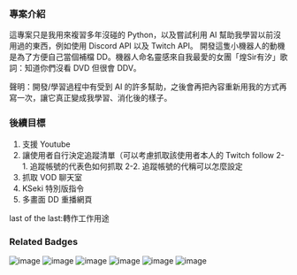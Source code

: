 ### 專案介紹
這專案只是我用來複習多年沒碰的 Python，以及嘗試利用 AI 幫助我學習以前沒用過的東西，例如使用 Discord API 以及 Twitch API。
開發這隻小機器人的動機是為了方便自己當個補檔 DD。機器人命名靈感來自我最愛的女團「煌Sir有汐」歌詞：知道你們沒看 DVD 但很會 DDV。

聲明：開發/學習過程中有受到 AI 的許多幫助，之後會再把內容重新用我的方式再寫一次，讓它真正變成我學習、消化後的樣子。

### 後續目標
1. 支援 Youtube
2. 讓使用者自行決定追蹤清單（可以考慮抓取該使用者本人的 Twitch follow
    2-1. 追蹤帳號的代表色如何抓取
    2-2. 追蹤帳號的代稱可以怎麼設定
3. 抓取 VOD 聊天室
4. KSeki 特別版指令
5. 多畫面 DD 重播網頁

last of the last:轉作工作用途


### Related Badges
![image](https://img.shields.io/badge/Python-FFD43B?style=for-the-badge&logo=python&logoColor=blue)
![image](https://img.shields.io/badge/replit-667881?style=for-the-badge&logo=replit&logoColor=white)
![image](https://img.shields.io/badge/ChatGPT-74aa9c?style=for-the-badge&logo=openai&logoColor=white)
![image](https://img.shields.io/badge/Discord-5865F2?style=for-the-badge&logo=discord&logoColor=white)
![image](https://img.shields.io/badge/Twitch-9146FF?style=for-the-badge&logo=twitch&logoColor=white)
![image](https://img.shields.io/badge/Visual_Studio_Code-0078D4?style=for-the-badge&logo=visual%20studio%20code&logoColor=white)



